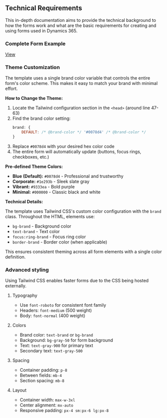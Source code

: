 ## Technical Requirements

This in-depth documentation aims to provide the technical background to how the forms work and what are the basic requirements for creating and using forms used in Dynamics 365.

### Complete Form Example

[View](https://pattens-tech.github.io/dynamics-365-forms/templates/contact-form.html)

### Theme Customization

The template uses a single brand color variable that controls the entire form's color scheme. This makes it easy to match your brand with minimal effort.

**How to Change the Theme:**

1. Locate the Tailwind configuration section in the `<head>` (around line 47-63)
2. Find the brand color setting:
   ```javascript
   brand: {
       DEFAULT: /* @brand-color */ '#0078d4' /* @brand-color */
   }
   ```
3. Replace `#0078d4` with your desired hex color code
4. The entire form will automatically update (buttons, focus rings, checkboxes, etc.)

**Pre-defined Theme Colors:**

- **Blue (Default):** `#0078d4` - Professional and trustworthy
- **Corporate:** `#1e293b` - Sleek slate gray
- **Vibrant:** `#9333ea` - Bold purple
- **Minimal:** `#000000` - Classic black and white

**Technical Details:**

The template uses Tailwind CSS's custom color configuration with the `brand` class. Throughout the HTML, elements use:
- `bg-brand` - Background color
- `text-brand` - Text color
- `focus:ring-brand` - Focus ring color
- `border-brand` - Border color (when applicable)

This ensures consistent theming across all form elements with a single color definition.


### Advanced styling

Using Tailwind CSS enables faster forms due to the CSS being hosted externally.

1. Typography
   - Use `font-roboto` for consistent font family
   - Headers: `font-medium` (500 weight)
   - Body: `font-normal` (400 weight)

2. Colors
   - Brand color: `text-brand` or `bg-brand`
   - Background: `bg-gray-50` for form background
   - Text: `text-gray-900` for primary text
   - Secondary text: `text-gray-500`

3. Spacing
   - Container padding: `p-8`
   - Between fields: `mb-4`
   - Section spacing: `mb-8`

4. Layout
   - Container width: `max-w-3xl`
   - Center alignment: `mx-auto`
   - Responsive padding: `px-4 sm:px-6 lg:px-8`

     
